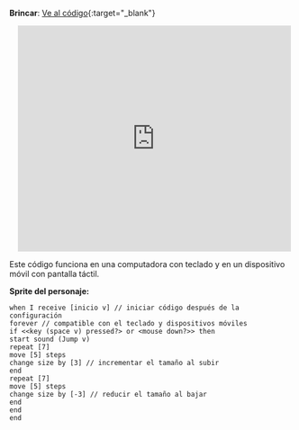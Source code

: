 
**Brincar**: [Ve al código](https://scratch.mit.edu/projects/691156978/editor){:target="_blank"}
<div class="scratch-preview" style="margin-left: 15px;">
  <iframe allowtransparency="true" width="485" height="402" src="https://scratch.mit.edu/projects/embed/691156978/?autostart=false" frameborder="0"></iframe>
</div>

Este código funciona en una computadora con teclado y en un dispositivo móvil con pantalla táctil.

**Sprite del personaje:**

```blocks3
when I receive [inicio v] // iniciar código después de la configuración
forever // compatible con el teclado y dispositivos móviles
if <<key (space v) pressed?> or <mouse down?>> then 
start sound (Jump v)
repeat [7]
move [5] steps
change size by [3] // incrementar el tamaño al subir
end
repeat [7]
move [5] steps
change size by [-3] // reducir el tamaño al bajar
end
end
end
```
